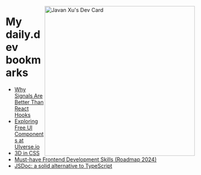 
<a href="https://app.daily.dev/JavanXU"><img align="right" src="https://api.daily.dev/devcards/e45a150971844cd6959a94bb94e861ea.png?r=quw" width="400" alt="Javan Xu's Dev Card"/></a>

# My daily.dev bookmarks
<!-- daily.dev BOOKMARKS:START -->
- [Why Signals Are Better Than React Hooks](https://app.daily.dev/posts/Dgesd3RRx?utm_source=rss&utm_medium=bookmarks&utm_campaign=6ueXw3FRNQzpNtewCDbI6)
- [Exploring Free UI Components at UIverse.io](https://app.daily.dev/posts/4Qq6lHf44?utm_source=rss&utm_medium=bookmarks&utm_campaign=6ueXw3FRNQzpNtewCDbI6)
- [3D in CSS](https://app.daily.dev/posts/U28K7pkPD?utm_source=rss&utm_medium=bookmarks&utm_campaign=6ueXw3FRNQzpNtewCDbI6)
- [Must-have Frontend Development Skills &lpar;Roadmap 2024&rpar;](https://app.daily.dev/posts/RpAFU9tsA?utm_source=rss&utm_medium=bookmarks&utm_campaign=6ueXw3FRNQzpNtewCDbI6)
- [JSDoc: a solid alternative to TypeScript](https://app.daily.dev/posts/jjAzURsrc?utm_source=rss&utm_medium=bookmarks&utm_campaign=6ueXw3FRNQzpNtewCDbI6)
<!-- daily.dev BOOKMARKS:END -->
